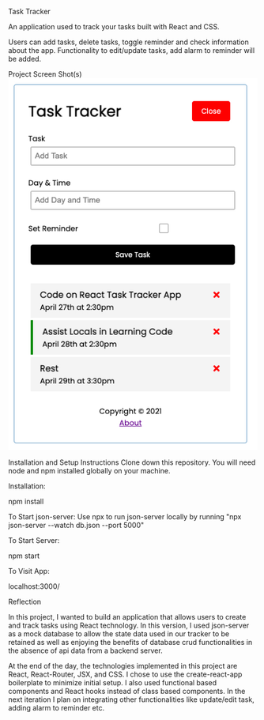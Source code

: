 Task Tracker

An application used to track your tasks built with React and CSS.

Users can add tasks, delete tasks, toggle reminder and check information about the app. Functionality to edit/update tasks, add alarm to reminder will be added.

Project Screen Shot(s)
![A Task Tracker App](assets/task_tracker.jpg)

Installation and Setup Instructions
Clone down this repository. You will need node and npm installed globally on your machine.

Installation:

npm install

To Start json-server:
Use npx to run json-server locally by running "npx json-server --watch db.json --port 5000"

To Start Server:

npm start

To Visit App:

localhost:3000/

Reflection

In this project, I wanted to build an application that allows users to create and track tasks using React technology. In this version, I used json-server as a mock database to allow the state data used in our tracker to be retained as well as enjoying the benefits of database crud functionalities in the absence of api data from a backend server.

At the end of the day, the technologies implemented in this project are React, React-Router, JSX, and CSS. I chose to use the create-react-app boilerplate to minimize initial setup. I also used functional based components and React hooks instead of class based components. In the next iteration I plan on integrating other functionalities like update/edit task, adding alarm to reminder etc.